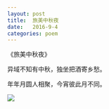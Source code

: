 ```yaml
---
layout: post
title:  旅美中秋夜
date:   2016-9-4
categories: poem
---
```

《旅美中秋夜》

异域不知有中秋，独坐把酒寄乡愁。

年年月圆人相聚，今宵彼此月不同。

<!--more-->

![]({{site.url}}/Images/25.png)